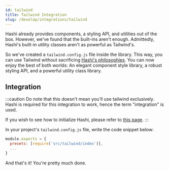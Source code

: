 ```yaml
---
id: tailwind
title: Tailwind Integration
slug: /develop/integrations/tailwind
---
```


Hashi already provides components, a styling API, and utilities out of the box. However, we've found that the built-ins aren't enough. Admittedly, Hashi's built-in utility classes aren't as powerful as Tailwind's. 

So we've created a `tailwind.config.js` file inside the library. This way, you can use Tailwind without sacrificing [Hashi's philosophies](../getting-started/philosophy). You can now enjoy the best of both worlds: An elegant component style library, a robust styling API, and a powerful utility class library.

## Integration
:::caution
Do note that this doesn't mean you'll use tailwind exclusively. Hashi is required for this integration to work, hence the term "integration" is used.

If you wish to see how to initialize Hashi, please refer to [this page](../getting-started/setup.md).
:::

In your project's `tailwind.config.js` file, write the code snippet below:

```js
module.exports = {
  presets: [require('src/tailwind/index')],
  ...
}
```

And that's it! You're pretty much done.